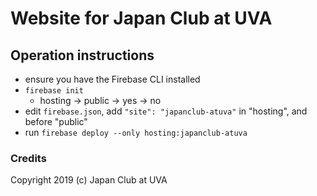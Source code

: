 # Website for Japan Club at UVA

## Operation instructions
- ensure you have the Firebase CLI installed
- `firebase init`
  - hosting -> public -> yes -> no
- edit `firebase.json`, add `"site": "japanclub-atuva"` in "hosting", and before "public"
- run `firebase deploy --only hosting:japanclub-atuva`


### Credits
Copyright 2019 (c) Japan Club at UVA


